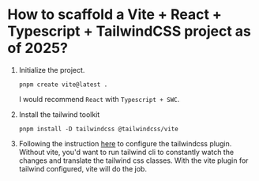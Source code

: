 # How to scaffold a Vite + React + Typescript + TailwindCSS project as of 2025?

1. Initialize the project.

   ```console
   pnpm create vite@latest .
   ```
   
   I would recommend `React` with `Typescript + SWC`.
   
2. Install the tailwind toolkit

   ```console
   pnpm install -D tailwindcss @tailwindcss/vite
   ```
   
3. Following the instruction [here](https://tailwindcss.com/docs/installation/using-vite) to configure the tailwindcss plugin. Without vite, you'd want to run tailwind cli to constantly watch the changes and translate the tailwind css classes. With the vite plugin for tailwind configured, vite will do the job.
